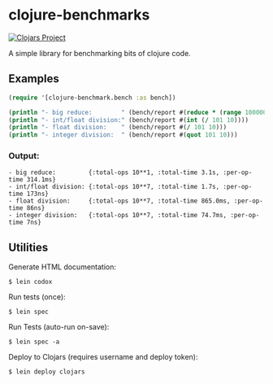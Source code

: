 # clojure-benchmarks

[![Clojars Project](https://img.shields.io/clojars/v/org.clojars.mdwhatcott/benchmarks.svg)](https://clojars.org/org.clojars.mdwhatcott/benchmarks)

A simple library for benchmarking bits of clojure code.


## Examples

```clojure
(require '[clojure-benchmark.bench :as bench])

(println "- big reduce:        " (bench/report #(reduce * (range 10000000))))
(println "- int/float division:" (bench/report #(int (/ 101 10))))
(println "- float division:    " (bench/report #(/ 101 10)))
(println "- integer division:  " (bench/report #(quot 101 10)))
```

### Output:

```text
- big reduce:         {:total-ops 10**1, :total-time 3.1s, :per-op-time 314.1ms}
- int/float division: {:total-ops 10**7, :total-time 1.7s, :per-op-time 173ns}
- float division:     {:total-ops 10**7, :total-time 865.0ms, :per-op-time 86ns}
- integer division:   {:total-ops 10**7, :total-time 74.7ms, :per-op-time 7ns}
```

## Utilities

Generate HTML documentation:

```
$ lein codox
```

Run tests (once):

```
$ lein spec
```

Run Tests (auto-run on-save):

```
$ lein spec -a
```

Deploy to Clojars (requires username and deploy token):

```
$ lein deploy clojars
```
